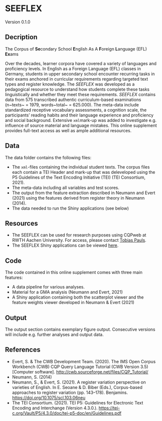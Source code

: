 # SEEFLEX
Version 0.1.0

## Decription

The Corpus of **Se**condary School **E**nglish As A **F**oreign **L**anguage (EFL) **Ex**ams

Over the decades, learner corpora have covered a variety of languages and proficiency levels. In English as a Foreign Language (EFL) classes in Germany, students in upper secondary school encounter recurring tasks in their exams anchored in curricular requirements regarding targeted text types and register knowledge. The *SEEFLEX* was developed as a pedagogical resource to understand how students complete these tasks linguistically and whether they meet these requirements. *SEEFLEX* contains data from 575 transcribed authentic curriculum-based examinations (n~texts~ = 1979, words~total~ = 625.000). The meta-data include standardized receptive vocabulary assessments, a cognition scale, the participants’ reading habits and their language experience and proficiency and social background. Extensive ```xml```mark-up was added to investigate e.g. influence of source material and language mistakes. This online supplement provides full-text access as well as ample additional resources.


## Data

The data folder contains the following files:
- The ```xml```-files containing the individual student texts. The corpus files each contain a TEI Header and mark-up that was deleveloped using the P5 Guidelines of the Text Encoding Initiative (TEI) (TEI Consortium, 2021).
- The meta-data including all variables and test scores.
- The output from the feature extraction described in Neumann and Evert (2021) using the features derived from register theory in Neumann (2014).
- The data needed to run the Shiny applications (see below)


## Resources

- The SEEFLEX can be used for research purposes using CQPweb at RWTH Aachen University. For access, please contact [Tobias Pauls](mailto:tobias.pauls@ifaar.rwth-aachen.de).
- The SEEFLEX Shiny applications can be viewed [here](https://seeflex.otc.coscine.dev).

## Code

The code contained in this online supplement comes with three main features: 
- A data pipeline for various analyses.
- Material for a GMA analysis (Neumann and Evert, 2021)
- A Shiny application containing both the scatterplot viewer and the feature weights viewer developed in Neumann & Evert (2021)


## Output

The output section contains exemplary figure output. Consecutive versions will include e.g. further analyses and output data.


## References

- Evert, S. & The CWB Development Team. (2020). The IMS Open Corpus Workbench (CWB) CQP Query Language Tutorial (CWB Version 3.5) [Computer software]. http://cwb.sourceforge.net/files/CQP_Tutorial/
- Neumann, S. (2014)
- Neumann, S., & Evert, S. (2021). A register variation perspective on varieties of English. In E. Seoane & D. Biber (Eds.), Corpus-based approaches to register variation (pp. 143–178). Benjamins. https://doi.org/10.1075/scl.103.06neu
- The TEI Consortium. (2021). TEI P5: Guidelines for Electronic Text Encoding and Interchange (Version 4.3.0.). https://tei-c.org/Vault/P5/4.3.0/doc/tei-p5-doc/en/Guidelines.pdf
